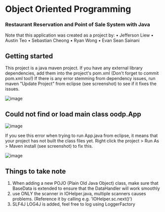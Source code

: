 # Object Oriented Programming
### Restaurant Reservation and Point of Sale System with Java

Note that this application was created as a project by:
• Jefferson Liew
• Austin Teo
• Sebastian Cheong
• Ryan Wong
• Evan Sean Sainani

## Getting started
This project is a java maven project. If you have any external library dependencies, add them into the project's pom.xml (Don't forget to commit pom.xml too!)
If there is any error stemming from dependency issues, run maven "Update Project" from eclipse (see screenshot) to see if it fixes the issues.

![image](https://user-images.githubusercontent.com/8059266/138337362-826d8755-6255-4cee-ad14-49600c07f20b.png)


## Could not find or load main class oodp.App
![image](https://user-images.githubusercontent.com/8059266/138339012-d64d94c5-1a6f-4118-aa09-5636126fac46.png)

If you see this error when trying to run App.java from eclipse, it means that your project has not built the class files yet. Right click the project > Run As > Maven install (see screenshot) to fix this.

![image](https://user-images.githubusercontent.com/8059266/138338970-bfd99cb4-30f1-4e82-b4fc-f9dd7c413ac7.png)




## Things to take note
1) When adding a new POJO (Plain Old Java Object) class, make sure that BaseData is extended to ensure that the DataHandler will work smoothly
2) use ONLY the scanner in IOHelper.java, multiple scanners causes problems. (Reference it by calling e.g. 'IOHelper.sc.next()')
3) SLF4J LOG4J is added, feel free to log using LoggerFactory
